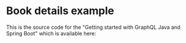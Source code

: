 # Book details example 


This is the source code for the "Getting started with GraphQL Java and Spring Boot" which 
is available here: 